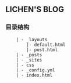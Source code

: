LICHEN'S BLOG
------------------------------------------

### 目录结构
        | - _layouts
            |- default.html
            |- post.html
        | - _posts
        | - _sites
        | - css
        | - _config.yml
        | - index.html
